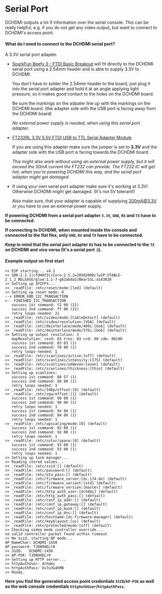 # Serial Port

DCHDMI outputs a lot if information over the serial console. This can be really helpful, e.g. if you do not get any video output, but want to connect to DCHDMI's access point.

#### What do I need to connect to the DCHDMI serial port?

A 3.3V serial port adapter.

- [SparkFun Beefy 3 - FTDI Basic Breakout](https://www.sparkfun.com/products/13746) will fit directly to the DCHDMI serial port using a 2.54mm header and is able to supply 3.3V to DCHDMI.

    You don't have to solder the 2.54mm header to the board, just plug it into the serial port adapter and hold it at an angle applying light pressure, so it makes good contact to the holes on the DCHDMI board.

    Be sure the markings on the adpater line up with the markings on the DCHDMI board. (the adapter side with the USB port is facing away from the DCHDMI board)

    *No external power supply is needed, when using this serial port adapter.*

- [FT232RL 3.3V 5.5V FTDI USB to TTL Serial Adapter Module](https://www.amazon.com/XCSOURCE-FT232RL-Adapter-Arduino-TE203/dp/B00HSX3CXE/)

    If you are using this adapter make sure the jumper is set to **3.3V** and the adapter side with the USB port is facing towards the DCHDMI board.

    *This might also work without using an external power supply, but it will exceed the 50mA current the FT232 can provide. The FT232 IC will get hot, when you're powering DCHDMI this way, and the serial port adapter might get damaged.*

- If using your own serial port adapter make sure it's working at 3.3V! Otherwise DCHDMI might get damaged. (It's not 5V tolerant!)

    Also make sure, that your adapter is capable of supplying 200mA@3.3V or you have to use an external power supply.

**If powering DCHDMI from a serial port adapter `3.3V`, `GND`, `RX` and `TX` have to be connected.**

**If connecting to DCHDMI, when mounted inside the console and connected to the flat flex, only `GND`, `RX` and `TX` have to be connected.**

**Keep in mind that the serial port adapter `RX` has to be connected to the `TX` on DCHDMI and vice versa (It's a serial port :)).**

#### Example output on first start

```
>> ESP starting... v4.2
>> SDK:2.2.1(cfd48f3)/Core:2.5.2=20502000/lwIP:STABLE-2_1_2_RELEASE/glue:1.1-7-g82abda3/BearSSL:a143020
>> Setting up SPIFFS...
>> _readFile: /etc/reset/mode:[led] (default)
>> Setting up reset mode: 0
--> ERROR_END_I2C_TRANSACTION
<-- FINISHED_I2C_TRANSACTION
   success 1st command: f2 00 (21)
   success 2nd command: ff 00 (21)
   retry loops needed: 21
>> _readFile: /etc/video/mode:[CableDetect] (default)
>> _readFile: /etc/video/resolution:[VGA] (default)
>> _readFile: /etc/deinterlace/mode/480i:[bob] (default)
>> _readFile: /etc/deinterlace/mode/576i:[bob] (default)
>> Setting up output resolution: 3
   mapResolution: resd: 03 tres: 03 crd: 00 cdm: 00|00
   success 1st command: 83 03 (1)
   success 2nd command: f0 00 (1)
   retry loops needed: 1
>> _readFile: /etc/scanlines/active:[off] (default)
>> _readFile: /etc/scanlines/intensity:[175] (default)
>> _readFile: /etc/scanlines/oddeven:[even] (default)
>> _readFile: /etc/scanlines/thickness:[thin] (default)
>> Setting up scanlines:
   success 1st command: 88 57 (1)
   success 2nd command: 89 80 (1)
   retry loops needed: 1
>> _readFile: /etc/240p/offset:[0] (default)
>> _readFile: /etc/vga/offset:[1] (default)
   success 1st command: 90 00 (1)
   success 2nd command: 90 00 (1)
   retry loops needed: 1
   success 1st command: 94 00 (1)
   success 2nd command: 94 00 (1)
   retry loops needed: 1
>> _readFile: /etc/upscaling/mode:[0] (default)
   success 1st command: 92 00 (1)
   success 2nd command: 92 00 (1)
   retry loops needed: 1
>> _readFile: /etc/color/space:[0] (default)
   success 1st command: 93 00 (1)
   success 2nd command: 93 00 (1)
   retry loops needed: 1
>> Setting up task manager...
>> Reading stored values...
>> _readFile: /etc/ssid:[] (default)
>> _readFile: /etc/password:[] (default)
>> _readFile: /etc/ota_pass:[] (default)
>> _readFile: /etc/firmware_server:[dc.i74.de] (default)
>> _readFile: /etc/firmware_variant:[std] (default)
>> _readFile: /etc/firmware_version:[master] (default)
>> _readFile: /etc/http_auth_user:[dchdmi] (default)
>> _readFile: /etc/http_auth_pass:[] (default)
>> _readFile: /etc/conf_ip_addr:[] (default)
>> _readFile: /etc/conf_ip_gateway:[] (default)
>> _readFile: /etc/conf_ip_mask:[] (default)
>> _readFile: /etc/conf_ip_dns:[] (default)
>> _readFile: /etc/hostname:[dc-firmware-manager] (default)
>> _readFile: /etc/keyblayout:[us] (default)
>> _readFile: /etc/protected/mode:[off] (default)
>> Checking video mode controller override...
no valid controller packet found within timeout
>> No ssid, starting AP mode...
AP_NameChar: DCHDMI-1450
AP password: TJDN94ELr0
>> SSID:   DCHDMI-1450
>> AP-PSK: TJDN94ELr0
>> Setting up HTTP server...
>> httpAuthUser: dchdmi
>> httpAuthPass: Xx7u3G4hMB
>> Ready.
```

**Here you find the generated access point credentials `SSID`/`AP-PSK` as well as the web console credentials `httpAuthUser`/`httpAuthPass`.**